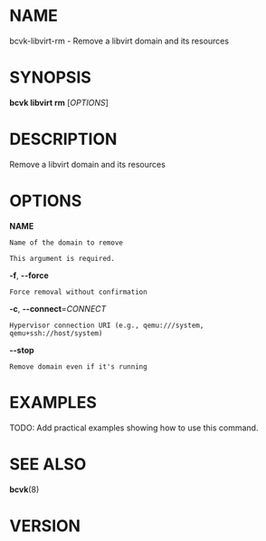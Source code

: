 # NAME

bcvk-libvirt-rm - Remove a libvirt domain and its resources

# SYNOPSIS

**bcvk libvirt rm** [*OPTIONS*]

# DESCRIPTION

Remove a libvirt domain and its resources

# OPTIONS

<!-- BEGIN GENERATED OPTIONS -->
**NAME**

    Name of the domain to remove

    This argument is required.

**-f**, **--force**

    Force removal without confirmation

**-c**, **--connect**=*CONNECT*

    Hypervisor connection URI (e.g., qemu:///system, qemu+ssh://host/system)

**--stop**

    Remove domain even if it's running

<!-- END GENERATED OPTIONS -->

# EXAMPLES

TODO: Add practical examples showing how to use this command.

# SEE ALSO

**bcvk**(8)

# VERSION

<!-- VERSION PLACEHOLDER -->
